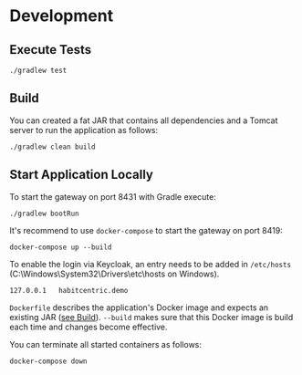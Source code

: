 # Development

## Execute Tests

```
./gradlew test
```

## Build

You can created a fat JAR that contains all dependencies and a Tomcat server to run the application as follows: 

```
./gradlew clean build
```

## Start Application Locally

To start the gateway on port 8431 with Gradle execute:
```
./gradlew bootRun
```

It's recommend to use `docker-compose` to start the gateway on port 8419:
```
docker-compose up --build
```

To enable the login via Keycloak, an entry needs to be added in `/etc/hosts` (C:\Windows\System32\Drivers\etc\hosts on Windows).
```
127.0.0.1   habitcentric.demo
```

`Dockerfile` describes the application's Docker image and expects an existing JAR ([see Build](#build)).
`--build` makes sure that this Docker image is build each time and changes become effective.

You can terminate all started containers as follows:

```
docker-compose down
```
